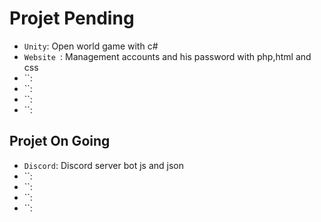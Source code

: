 # Projet Pending
* `Unity`: Open world game with c#
* `Website `: Management accounts and his password with php,html and css
* ``: 
* ``: 
* ``: 
* ``: 



## Projet On Going

* `Discord`: Discord server bot js and json
* ``: 
* ``: 
* ``: 
* ``: 
